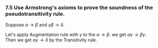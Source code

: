 ### 7.5 Use Armstrong's axioms to prove the soundness of the pseudotransitivity rule.

Suppose $\alpha \rightarrow \beta$ and $\gamma\beta \rightarrow \delta$. <br>

Let's apply Augmentation rule with $\gamma$ to the $\alpha \rightarrow \beta$. we get $\alpha\gamma \rightarrow \beta\gamma$. <br>
Then we get $\alpha\gamma \rightarrow \delta$ by the Transitivity rule.
